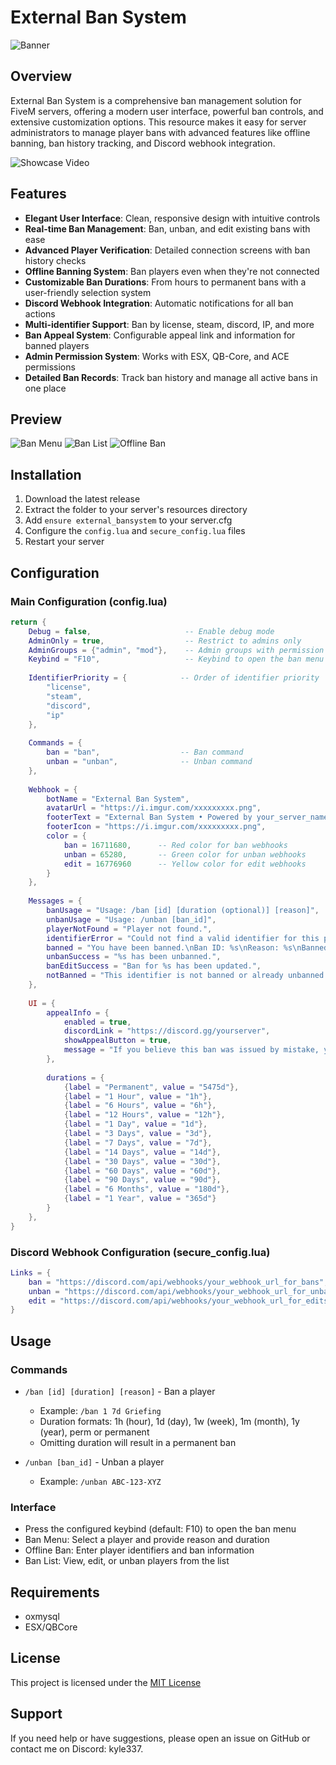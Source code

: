 
# External Ban System

![Banner](https://i.ibb.co/Y48BjDJC/Medal-9-Kq-Wzn-Yje-T-Photoroom.png)

## Overview

External Ban System is a comprehensive ban management solution for FiveM servers, offering a modern user interface, powerful ban controls, and extensive customization options. This resource makes it easy for server administrators to manage player bans with advanced features like offline banning, ban history tracking, and Discord webhook integration.

![Showcase Video](https://www.youtube.com/watch?v=2C2didQFnbo)

## Features

- **Elegant User Interface**: Clean, responsive design with intuitive controls
- **Real-time Ban Management**: Ban, unban, and edit existing bans with ease
- **Advanced Player Verification**: Detailed connection screens with ban history checks
- **Offline Banning System**: Ban players even when they're not connected
- **Customizable Ban Durations**: From hours to permanent bans with a user-friendly selection system
- **Discord Webhook Integration**: Automatic notifications for all ban actions
- **Multi-identifier Support**: Ban by license, steam, discord, IP, and more
- **Ban Appeal System**: Configurable appeal link and information for banned players
- **Admin Permission System**: Works with ESX, QB-Core, and ACE permissions
- **Detailed Ban Records**: Track ban history and manage all active bans in one place

## Preview

![Ban Menu](https://i.imgur.com/D7gLdBb.png)
![Ban List](https://i.imgur.com/hjTnv91.png)
![Offline Ban](https://i.imgur.com/NcW72cn.png)

## Installation

1. Download the latest release
2. Extract the folder to your server's resources directory
3. Add `ensure external_bansystem` to your server.cfg
4. Configure the `config.lua` and `secure_config.lua` files
5. Restart your server

## Configuration

### Main Configuration (config.lua)

```lua
return {
    Debug = false,                     -- Enable debug mode
    AdminOnly = true,                  -- Restrict to admins only
    AdminGroups = {"admin", "mod"},    -- Admin groups with permission
    Keybind = "F10",                   -- Keybind to open the ban menu
    
    IdentifierPriority = {            -- Order of identifier priority
        "license",
        "steam",
        "discord",
        "ip"
    },
    
    Commands = {
        ban = "ban",                  -- Ban command
        unban = "unban",              -- Unban command
    },
    
    Webhook = {
        botName = "External Ban System",
        avatarUrl = "https://i.imgur.com/xxxxxxxxx.png", 
        footerText = "External Ban System • Powered by your_server_name",
        footerIcon = "https://i.imgur.com/xxxxxxxxx.png", 
        color = {
            ban = 16711680,      -- Red color for ban webhooks
            unban = 65280,       -- Green color for unban webhooks
            edit = 16776960      -- Yellow color for edit webhooks
        }
    },
    
    Messages = {
        banUsage = "Usage: /ban [id] [duration (optional)] [reason]",
        unbanUsage = "Usage: /unban [ban_id]",
        playerNotFound = "Player not found.",
        identifierError = "Could not find a valid identifier for this player.",
        banned = "You have been banned.\nBan ID: %s\nReason: %s\nBanned by: %s\nBan Date: %s\nDuration: %s",
        unbanSuccess = "%s has been unbanned.",
        banEditSuccess = "Ban for %s has been updated.",
        notBanned = "This identifier is not banned or already unbanned.",
    },
    
    UI = {
        appealInfo = {
            enabled = true,
            discordLink = "https://discord.gg/yourserver",
            showAppealButton = true,
            message = "If you believe this ban was issued by mistake, you may appeal on our Discord server."
        },
        
        durations = {
            {label = "Permanent", value = "5475d"},
            {label = "1 Hour", value = "1h"},
            {label = "6 Hours", value = "6h"},
            {label = "12 Hours", value = "12h"},
            {label = "1 Day", value = "1d"},
            {label = "3 Days", value = "3d"},
            {label = "7 Days", value = "7d"},
            {label = "14 Days", value = "14d"},
            {label = "30 Days", value = "30d"},
            {label = "60 Days", value = "60d"},
            {label = "90 Days", value = "90d"},
            {label = "6 Months", value = "180d"},
            {label = "1 Year", value = "365d"}
        }
    },
}
```

### Discord Webhook Configuration (secure_config.lua)

```lua
Links = {
    ban = "https://discord.com/api/webhooks/your_webhook_url_for_bans",
    unban = "https://discord.com/api/webhooks/your_webhook_url_for_unbans",
    edit = "https://discord.com/api/webhooks/your_webhook_url_for_edits",
}
```

## Usage

### Commands

- `/ban [id] [duration] [reason]` - Ban a player
  - Example: `/ban 1 7d Griefing`
  - Duration formats: 1h (hour), 1d (day), 1w (week), 1m (month), 1y (year), perm or permanent
  - Omitting duration will result in a permanent ban

- `/unban [ban_id]` - Unban a player
  - Example: `/unban ABC-123-XYZ`

### Interface

- Press the configured keybind (default: F10) to open the ban menu
- Ban Menu: Select a player and provide reason and duration
- Offline Ban: Enter player identifiers and ban information
- Ban List: View, edit, or unban players from the list

## Requirements

- oxmysql
- ESX/QBCore

## License

This project is licensed under the [MIT License](LICENSE)



## Support

If you need help or have suggestions, please open an issue on GitHub or contact me on Discord: kyle337.
